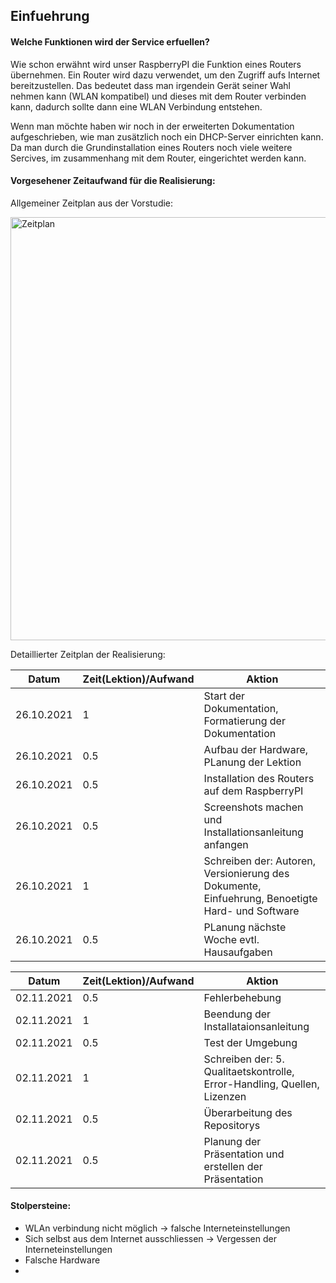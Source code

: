 ## Einfuehrung

#### Welche Funktionen wird der Service erfuellen? 
Wie schon erwähnt wird unser RaspberryPI die Funktion eines Routers übernehmen. 
Ein Router wird dazu verwendet, um den Zugriff aufs Internet bereitzustellen. Das bedeutet dass man irgendein Gerät seiner Wahl nehmen kann (WLAN kompatibel) und dieses mit dem Router verbinden kann, dadurch sollte dann eine WLAN Verbindung entstehen. 

Wenn man möchte haben wir noch in der erweiterten Dokumentation aufgeschrieben, wie man zusätzlich noch ein DHCP-Server einrichten kann. Da man durch die Grundinstallation eines Routers noch viele weitere Sercives, im zusammenhang mit dem Router, eingerichtet werden kann. 

#### Vorgesehener Zeitaufwand für die Realisierung: 
Allgemeiner Zeitplan aus der Vorstudie: 

<img width="677" alt="Zeitplan" src="https://user-images.githubusercontent.com/89446428/139805967-a75196fa-7aa7-4e87-b058-ef8447262d7f.PNG">

Detaillierter Zeitplan der Realisierung: 

|**Datum**|**Zeit(Lektion)/Aufwand**|**Aktion**
|-----------|-----------------|--------------
|26.10.2021 |1|Start der Dokumentation, Formatierung der Dokumentation
|   26.10.2021  |  0.5 |Aufbau der Hardware, PLanung der Lektion
| 26.10.2021|0.5|Installation des Routers auf dem RaspberryPI
| 26.10.2021|0.5|Screenshots machen und Installationsanleitung anfangen 
|26.10.2021|1|Schreiben der: Autoren, Versionierung des Dokumente, Einfuehrung, Benoetigte Hard- und Software
|26.10.2021|0.5| PLanung nächste Woche evtl. Hausaufgaben



|**Datum**|**Zeit(Lektion)/Aufwand**|**Aktion**
|-----------|-----------------|--------------
|02.11.2021 |0.5|Fehlerbehebung
| 02.11.2021  | 1|Beendung der Installataionsanleitung 
| 02.11.2021|0.5|Test der Umgebung
| 02.11.2021|1|Schreiben der: 5. Qualitaetskontrolle, Error-Handling, Quellen, Lizenzen
|02.11.2021|0.5|Überarbeitung des Repositorys 
|02.11.2021|0.5| Planung der Präsentation und erstellen der Präsentation


#### Stolpersteine: 
- WLAn verbindung nicht möglich -> falsche Interneteinstellungen 
- Sich selbst aus dem Internet ausschliessen -> Vergessen der Interneteinstellungen 
- Falsche Hardware
- 
